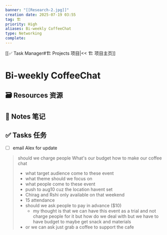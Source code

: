 ```yaml
---
banner: "[[Research-2.jpg]]"
creation date: 2025-07-19 03:55
tag: 🏗️
priority: High
aliases: Bi-weekly CoffeeChat
type: Networking
complete:
---
```

[[✅ Task Manager#🏗️ Projects 项目|<< 🏗️ 项目主页]]
# Bi-weekly CoffeeChat

## 🗃️ Resources 资源


## 📒 Notes 笔记


## ✅  Tasks 任务
- [ ] email Alex for update
> should we charge people
> What's our budget
> how to make our coffee chat
> 	- what  target audience come to these event 
> 	- what theme should we focus on 
> 	- what people come to these event 
> - push to aug10 cuz the location havent set
> - Chirag and Rshi only available on that weekend
> - 15 attendance 
> - should we ask people to pay in advance ($10) 
> 	- my thought is that we can have this event as a trial and not charge people for it but how do we deal with but we have to have budget to maybe get snack and materials
> - or we can ask just grab a coffee to support the cafe




